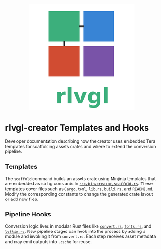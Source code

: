 <!--
docs/CREATOR-TEMPLATES.md - rlvgl-creator Templates and Hooks.
-->
<p align="center">
  <img src="../rlvgl-logo.png" alt="rlvgl" />
</p>

# rlvgl-creator Templates and Hooks

Developer documentation describing how the creator uses embedded Tera templates for scaffolding assets crates and where to extend the conversion pipeline.

## Templates
The `scaffold` command builds an assets crate using Minjinja templates that are embedded as string constants in [`src/bin/creator/scaffold.rs`](../src/bin/creator/scaffold.rs). These templates cover files such as `Cargo.toml`, `lib.rs`, `build.rs`, and `README.md`. Modify the corresponding constants to change the generated crate layout or add new files.

## Pipeline Hooks
Conversion logic lives in modular Rust files like [`convert.rs`](../src/bin/creator/convert.rs), [`fonts.rs`](../src/bin/creator/fonts.rs), and [`lottie.rs`](../src/bin/creator/lottie.rs). New pipeline stages can hook into the process by adding a module and invoking it from `convert.rs`. Each step receives asset metadata and may emit outputs into `.cache` for reuse.

